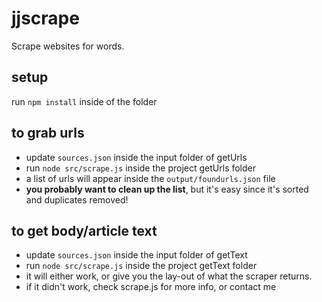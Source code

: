 # jjscrape
Scrape websites for words.

## setup
run `npm install` inside of the folder

## to grab urls
- update `sources.json` inside the input folder of getUrls
- run `node src/scrape.js` inside the project getUrls folder
- a list of urls will appear inside the `output/foundurls.json` file
- **you probably want to clean up the list**, but it's easy since it's sorted and duplicates removed!

## to get body/article text
- update `sources.json` inside the input folder of getText
- run `node src/scrape.js` inside the project getText folder
- it will either work, or give you the lay-out of what the scraper returns. 
- if it didn't work, check scrape.js for more info, or contact me

